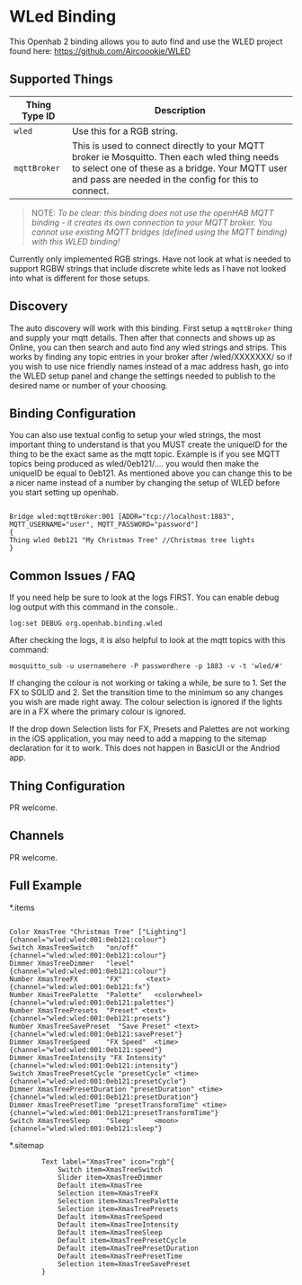 # WLed Binding

This Openhab 2 binding allows you to auto find and use the WLED project found here:
<https://github.com/Aircoookie/WLED>

## Supported Things

| Thing Type ID | Description |
|-|-|
| `wled` | Use this for a RGB string. |
| `mqttBroker` | This is used to connect directly to your MQTT broker ie Mosquitto. Then each wled thing needs to select one of these as a bridge. Your MQTT user and pass are needed in the config for this to connect. |

> NOTE: _To be clear: this binding does not use the openHAB MQTT binding - it creates its own connection to your MQTT broker. You cannot use existing MQTT bridges (defined using the MQTT binding) with this WLED binding!_

Currently only implemented RGB strings. Have not look at what is needed to support RGBW strings that include discrete white leds as I have not looked into what is different for those setups.

## Discovery

The auto discovery will work with this binding. First setup a `mqttBroker` thing and supply your mqtt details. Then after that connects and shows up as Online, you can then search and auto find any wled strings and strips. This works by finding any topic entries in your broker after /wled/XXXXXXX/ so if you wish to use nice friendly names instead of a mac address hash, go into the WLED setup panel and change the settings needed to publish to the desired name or number of your choosing.

## Binding Configuration

You can also use textual config to setup your wled strings, the most important thing to understand is that you MUST create the uniqueID for the thing to be the exact same as the mqtt topic. Example is if you see MQTT topics being produced as wled/0eb121/.... you would then make the uniqueID be equal to 0eb121. As mentioned above you can change this to be a nicer name instead of a number by changing the setup of WLED before you start setting up openhab.


```

Bridge wled:mqttBroker:001 [ADDR="tcp://localhost:1883", MQTT_USERNAME="user", MQTT_PASSWORD="password"]
{
Thing wled 0eb121 "My Christmas Tree" //Christmas tree lights
}

```

## Common Issues / FAQ

If you need help be sure to look at the logs FIRST. You can enable debug log output with this command in the console..

```
log:set DEBUG org.openhab.binding.wled
```

After checking the logs, it is also helpful to look at the mqtt topics with this command:


```
mosquitto_sub -u usernamehere -P passwordhere -p 1883 -v -t 'wled/#'
```


If changing the colour is not working or taking a while, be sure to 1. Set the FX to SOLID and 2. Set the transition time to the minimum so any changes you wish are made right away. The colour selection is ignored if the lights are in a FX where the primary colour is ignored.

If the drop down Selection lists for FX, Presets and Palettes are not working in the iOS application, you may need to add a mapping to the sitemap declaration for it to work. This does not happen in BasicUI or the Andriod app.

## Thing Configuration

PR welcome.

## Channels

PR welcome.

## Full Example

*.items

```

Color XmasTree "Christmas Tree" ["Lighting"] {channel="wled:wled:001:0eb121:colour"}
Switch XmasTreeSwitch   "on/off"    {channel="wled:wled:001:0eb121:colour"}
Dimmer XmasTreeDimmer   "level"     {channel="wled:wled:001:0eb121:colour"}
Number XmasTreeFX       "FX"      <text> {channel="wled:wled:001:0eb121:fx"}
Number XmasTreePalette  "Palette"   <colorwheel>    {channel="wled:wled:001:0eb121:palettes"}
Number XmasTreePresets  "Preset" <text> {channel="wled:wled:001:0eb121:presets"}
Number XmasTreeSavePreset  "Save Preset" <text> {channel="wled:wled:001:0eb121:savePreset"}
Dimmer XmasTreeSpeed    "FX Speed"  <time>  {channel="wled:wled:001:0eb121:speed"}
Dimmer XmasTreeIntensity "FX Intensity" {channel="wled:wled:001:0eb121:intensity"}
Switch XmasTreePresetCycle "presetCycle" <time> {channel="wled:wled:001:0eb121:presetCycle"}
Dimmer XmasTreePresetDuration "presetDuration" <time> {channel="wled:wled:001:0eb121:presetDuration"}
Dimmer XmasTreePresetTime "presetTransformTime" <time> {channel="wled:wled:001:0eb121:presetTransformTime"}
Switch XmasTreeSleep    "Sleep"     <moon> {channel="wled:wled:001:0eb121:sleep"}

```

*.sitemap

```
        Text label="XmasTree" icon="rgb"{
            Switch item=XmasTreeSwitch 
            Slider item=XmasTreeDimmer 
            Default item=XmasTree 
            Selection item=XmasTreeFX
            Selection item=XmasTreePalette
            Selection item=XmasTreePresets
            Default item=XmasTreeSpeed  
            Default item=XmasTreeIntensity
            Default item=XmasTreeSleep
            Default item=XmasTreePresetCycle  
            Default item=XmasTreePresetDuration 
            Default item=XmasTreePresetTime
            Selection item=XmasTreeSavePreset
        }
        
```



